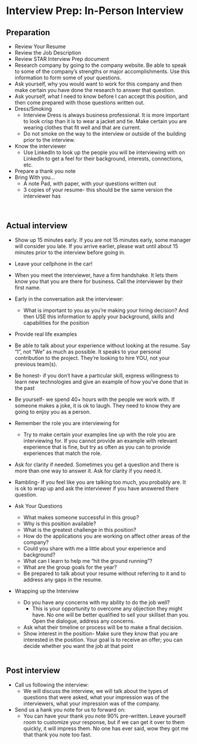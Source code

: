# Interview Prep: In-Person Interview

## Preparation

- Review Your Resume
- Review the Job Description
- Review STAR Interview Prep document
- Research company by going to the company website. Be able to speak to some of the company’s strengths or major accomplishments. Use this information to form some of your questions.
- Ask yourself, why you would want to work for this company and then make certain you have done the research to answer that question.
- Ask yourself, what I need to know before I can accept this position, and then come prepared with those questions written out.
- Dress/Smoking
  - Interview Dress is always business professional. It is more important to look crisp than it is to wear a jacket and tie. Make certain you are wearing clothes that fit well and that are current.
  - Do not smoke on the way to the interview or outside of the building prior to the interview.
- Know the interviewer
  - Use LinkedIn to look up the people you will be interviewing with on LinkedIn to get a feel for their background, interests, connections, etc.
- Prepare a thank you note
- Bring With you…
  - A note Pad, with paper, with your questions written out
  - 3 copies of your resume- this should be the same version the interviewer has

<br>

## Actual interview

- Show up 15 minutes early. If you are not 15 minutes early, some manager will consider you late. If you arrive earlier, please wait until about 15 minutes prior to the interview before going in.
- Leave your cellphone in the car!
- When you meet the interviewer, have a firm handshake. It lets them know you that you are there for business. Call the interviewer by their first name.
- Early in the conversation ask the interviewer:
  - What is important to you as you’re making your hiring decision? And then USE this information to apply your background, skills and capabilities for the position
- Provide real life examples
- Be able to talk about your experience without looking at the resume. Say “I”, not “We” as much as possible. It speaks to your personal contribution to the project. They’re looking to hire YOU, not your previous team(s).
- Be honest- if you don’t have a particular skill, express willingness to learn new technologies and give an example of how you’ve done that in the past
- Be yourself- we spend 40+ hours with the people we work with. If someone makes a joke, it is ok to laugh. They need to know they are going to enjoy you as a person.
- Remember the role you are interviewing for
  - Try to make certain your examples line up with the role you are interviewing for. If you cannot provide an example with relevant experience that is fine, but try as often as you can to provide experiences that match the role.
- Ask for clarity if needed. Sometimes you get a question and there is more than one way to answer it. Ask for clarity if you need it.
- Rambling- If you feel like you are talking too much, you probably are. It is ok to wrap up and ask the interviewer if you have answered there question.
- Ask Your Questions
  - What makes someone successful in this group?
  - Why is this position available?
  - What is the greatest challenge in this position?
  - How do the applications you are working on affect other areas of the company?
  - Could you share with me a little about your experience and background?
  - What can I learn to help me “hit the ground running”?
  - What are the group goals for the year?
  - Be prepared to talk about your resume without referring to it and to address any gaps in the resume.
- Wrapping up the Interview
  - Do you have any concerns with my ability to do the job well?
    - This is your opportunity to overcome any objection they might have. No one will be better qualified to sell your skillset than you. Open the dialogue, address any concerns.
  - Ask what their timeline or process will be to make a final decision.
  - Show interest in the position- Make sure they know that you are interested in the position. Your goal is to receive an offer; you can decide whether you want the job at that point

  <br>

## Post interview

- Call us following the interview:
  - We will discuss the interview, we will talk about the types of questions that were asked, what your impression was of the interviewers, what your impression was of the company.
- Send us a hank you note for us to forward on:
  - You can have your thank you note 90% pre-written. Leave yourself room to customize your response, but if we can get it over to them quickly, it will impress them. No one has ever said, wow they got me that thank you note too fast.

